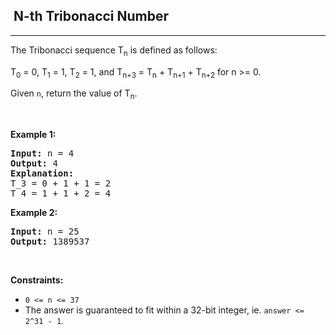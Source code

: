 <h2>  N-th Tribonacci Number</h2><hr><div style="user-select: auto;"><p style="user-select: auto;">The Tribonacci sequence T<sub style="user-select: auto;">n</sub> is defined as follows:&nbsp;</p>

<p style="user-select: auto;">T<sub style="user-select: auto;">0</sub> = 0, T<sub style="user-select: auto;">1</sub> = 1, T<sub style="user-select: auto;">2</sub> = 1, and T<sub style="user-select: auto;">n+3</sub> = T<sub style="user-select: auto;">n</sub> + T<sub style="user-select: auto;">n+1</sub> + T<sub style="user-select: auto;">n+2</sub> for n &gt;= 0.</p>

<p style="user-select: auto;">Given <code style="user-select: auto;">n</code>, return the value of T<sub style="user-select: auto;">n</sub>.</p>

<p style="user-select: auto;">&nbsp;</p>
<p style="user-select: auto;"><strong style="user-select: auto;">Example 1:</strong></p>

<pre style="user-select: auto;"><strong style="user-select: auto;">Input:</strong> n = 4
<strong style="user-select: auto;">Output:</strong> 4
<strong style="user-select: auto;">Explanation:</strong>
T_3 = 0 + 1 + 1 = 2
T_4 = 1 + 1 + 2 = 4
</pre>

<p style="user-select: auto;"><strong style="user-select: auto;">Example 2:</strong></p>

<pre style="user-select: auto;"><strong style="user-select: auto;">Input:</strong> n = 25
<strong style="user-select: auto;">Output:</strong> 1389537
</pre>

<p style="user-select: auto;">&nbsp;</p>
<p style="user-select: auto;"><strong style="user-select: auto;">Constraints:</strong></p>

<ul style="user-select: auto;">
	<li style="user-select: auto;"><code style="user-select: auto;">0 &lt;= n &lt;= 37</code></li>
	<li style="user-select: auto;">The answer is guaranteed to fit within a 32-bit integer, ie. <code style="user-select: auto;">answer &lt;= 2^31 - 1</code>.</li>
</ul></div>
